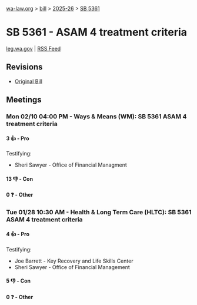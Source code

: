 [wa-law.org](/) > [bill](/bill/) > [2025-26](/bill/2025-26/) > [SB 5361](/bill/2025-26/sb/5361/)

# SB 5361 - ASAM 4 treatment criteria
[leg.wa.gov](https://app.leg.wa.gov/billsummary?BillNumber=5361&Year=2025&Initiative=false) | [RSS Feed](./rss.xml)

## Revisions
* [Original Bill](1/)

## Meetings
### Mon 02/10 04:00 PM - Ways & Means (WM): SB 5361 ASAM 4 treatment criteria
#### 3 👍 - Pro
Testifying:
* Sheri Sawyer - Office of Financial Managment

#### 13 👎 - Con

#### 0 ❓ - Other

### Tue 01/28 10:30 AM - Health & Long Term Care (HLTC): SB 5361 ASAM 4 treatment criteria
#### 4 👍 - Pro
Testifying:
* Joe Barrett - Key Recovery and Life Skills Center
* Sheri Sawyer - Office of Financial Management

#### 5 👎 - Con

#### 0 ❓ - Other
